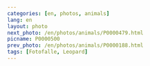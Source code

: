 ```yaml
---
categories: [en, photos, animals]
lang: en
layout: photo
next_photo: /en/photos/animals/P0000479.html
picname: P0000500
prev_photo: /en/photos/animals/P0000188.html
tags: [Fotofalle, Leopard]
---
```

